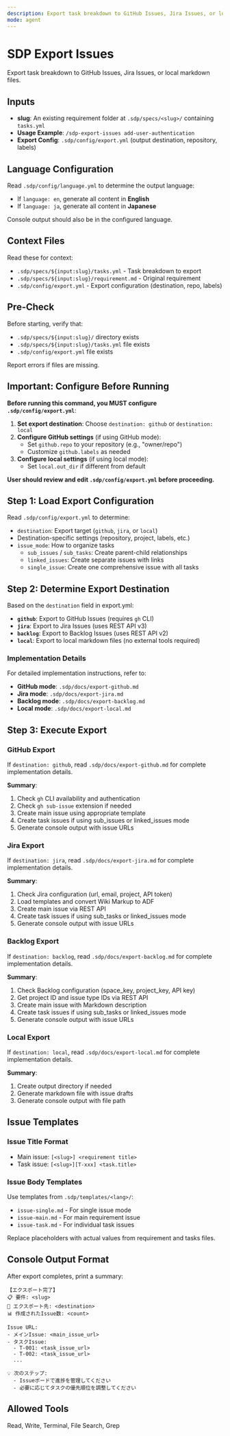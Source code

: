 ```yaml
---
description: Export task breakdown to GitHub Issues, Jira Issues, or local markdown files
mode: agent
---
```


# SDP Export Issues

Export task breakdown to GitHub Issues, Jira Issues, or local markdown files.

## Inputs

- **slug**: An existing requirement folder at `.sdp/specs/<slug>/` containing `tasks.yml`
- **Usage Example**: `/sdp-export-issues add-user-authentication`
- **Export Config**: `.sdp/config/export.yml` (output destination, repository, labels)

## Language Configuration

Read `.sdp/config/language.yml` to determine the output language:
- If `language: en`, generate all content in **English**
- If `language: ja`, generate all content in **Japanese**

Console output should also be in the configured language.

## Context Files

Read these for context:
- `.sdp/specs/${input:slug}/tasks.yml` - Task breakdown to export
- `.sdp/specs/${input:slug}/requirement.md` - Original requirement
- `.sdp/config/export.yml` - Export configuration (destination, repo, labels)

## Pre-Check

Before starting, verify that:
- `.sdp/specs/${input:slug}/` directory exists
- `.sdp/specs/${input:slug}/tasks.yml` file exists
- `.sdp/config/export.yml` file exists

Report errors if files are missing.

## Important: Configure Before Running

**Before running this command, you MUST configure `.sdp/config/export.yml`**:

1. **Set export destination**: Choose `destination: github` or `destination: local`
2. **Configure GitHub settings** (if using GitHub mode):
   - Set `github.repo` to your repository (e.g., "owner/repo")
   - Customize `github.labels` as needed
3. **Configure local settings** (if using local mode):
   - Set `local.out_dir` if different from default

**User should review and edit `.sdp/config/export.yml` before proceeding.**

## Step 1: Load Export Configuration

Read `.sdp/config/export.yml` to determine:
- `destination`: Export target (`github`, `jira`, or `local`)
- Destination-specific settings (repository, project, labels, etc.)
- `issue_mode`: How to organize tasks
  - `sub_issues` / `sub_tasks`: Create parent-child relationships
  - `linked_issues`: Create separate issues with links
  - `single_issue`: Create one comprehensive issue with all tasks

## Step 2: Determine Export Destination

Based on the `destination` field in export.yml:
- **`github`**: Export to GitHub Issues (requires `gh` CLI)
- **`jira`**: Export to Jira Issues (uses REST API v3)
- **`backlog`**: Export to Backlog Issues (uses REST API v2)
- **`local`**: Export to local markdown files (no external tools required)

### Implementation Details

For detailed implementation instructions, refer to:
- **GitHub mode**: `.sdp/docs/export-github.md`
- **Jira mode**: `.sdp/docs/export-jira.md`
- **Backlog mode**: `.sdp/docs/export-backlog.md`
- **Local mode**: `.sdp/docs/export-local.md`

## Step 3: Execute Export

### GitHub Export

If `destination: github`, read `.sdp/docs/export-github.md` for complete implementation details.

**Summary**:
1. Check `gh` CLI availability and authentication
2. Check `gh sub-issue` extension if needed
3. Create main issue using appropriate template
4. Create task issues if using sub_issues or linked_issues mode
5. Generate console output with issue URLs

### Jira Export

If `destination: jira`, read `.sdp/docs/export-jira.md` for complete implementation details.

**Summary**:
1. Check Jira configuration (url, email, project, API token)
2. Load templates and convert Wiki Markup to ADF
3. Create main issue via REST API
4. Create task issues if using sub_tasks or linked_issues mode
5. Generate console output with issue URLs

### Backlog Export

If `destination: backlog`, read `.sdp/docs/export-backlog.md` for complete implementation details.

**Summary**:
1. Check Backlog configuration (space_key, project_key, API key)
2. Get project ID and issue type IDs via REST API
3. Create main issue with Markdown description
4. Create task issues if using sub_tasks or linked_issues mode
5. Generate console output with issue URLs

### Local Export

If `destination: local`, read `.sdp/docs/export-local.md` for complete implementation details.

**Summary**:
1. Create output directory if needed
2. Generate markdown file with issue drafts
3. Generate console output with file path

## Issue Templates

### Issue Title Format
- Main issue: `[<slug>] <requirement title>`
- Task issue: `[<slug>][T-xxx] <task.title>`

### Issue Body Templates

Use templates from `.sdp/templates/<lang>/`:
- `issue-single.md` - For single issue mode
- `issue-main.md` - For main requirement issue
- `issue-task.md` - For individual task issues

Replace placeholders with actual values from requirement and tasks files.

## Console Output Format

After export completes, print a summary:

```
【エクスポート完了】
📋 要件: <slug>
🎯 エクスポート先: <destination>
📊 作成されたIssue数: <count>

Issue URL:
- メインIssue: <main_issue_url>
- タスクIssue:
  - T-001: <task_issue_url>
  - T-002: <task_issue_url>
  ...

💡 次のステップ:
  - Issueボードで進捗を管理してください
  - 必要に応じてタスクの優先順位を調整してください
```

## Allowed Tools

Read, Write, Terminal, File Search, Grep

